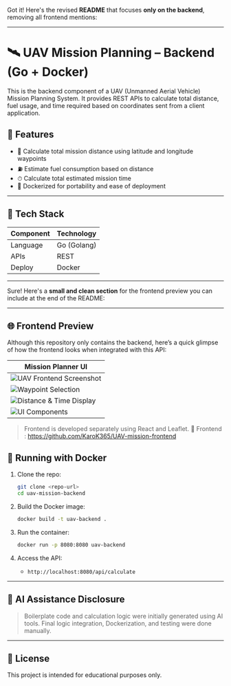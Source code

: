 Got it! Here's the revised **README** that focuses **only on the backend**, removing all frontend mentions:

---

# 🛰️ UAV Mission Planning – Backend (Go + Docker)

This is the backend component of a UAV (Unmanned Aerial Vehicle) Mission Planning System. It provides REST APIs to calculate total distance, fuel usage, and time required based on coordinates sent from a client application.

## 📌 Features

* 🧮 Calculate total mission distance using latitude and longitude waypoints
* ⛽ Estimate fuel consumption based on distance
* ⏱ Calculate total estimated mission time
* 🐳 Dockerized for portability and ease of deployment

---

## 🧠 Tech Stack

| Component | Technology  |
| --------- | ----------- |
| Language  | Go (Golang) |
| APIs      | REST        |
| Deploy    | Docker      |

---

Sure! Here's a **small and clean section** for the frontend preview you can include at the end of the README:

---

## 🌐 Frontend Preview

Although this repository only contains the backend, here’s a quick glimpse of how the frontend looks when integrated with this API:

| Mission Planner UI                                                                                          |
| ----------------------------------------------------------------------------------------------------------- |
| ![UAV Frontend Screenshot](https://github.com/user-attachments/assets/87a84f21-9788-4581-9ca8-ef9f233d8117) |
| ![Waypoint Selection](https://github.com/user-attachments/assets/23bb4e1a-1829-4535-9581-2230c4036ecc)      |
| ![Distance & Time Display](https://github.com/user-attachments/assets/c5c61f26-3a41-4058-93aa-bf99188f9bb3) |
| ![UI Components](https://github.com/user-attachments/assets/d53aacf2-ba97-4dcf-9ee9-85cefb5126f7)           |

> Frontend is developed separately using React and Leaflet.
> 🔗 Frontend : https://github.com/KaroK365/UAV-mission-frontend

## 🐳 Running with Docker

1. Clone the repo:

   ```bash
   git clone <repo-url>
   cd uav-mission-backend
   ```

2. Build the Docker image:

   ```bash
   docker build -t uav-backend .
   ```

3. Run the container:

   ```bash
   docker run -p 8080:8080 uav-backend
   ```

4. Access the API:

   * `http://localhost:8080/api/calculate`

---

## 🤖 AI Assistance Disclosure

> Boilerplate code and calculation logic were initially generated using AI tools. Final logic integration, Dockerization, and testing were done manually.

---

## 📄 License

This project is intended for educational purposes only.
